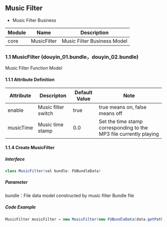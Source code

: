 

## Music Filter

-  Music Filter Business

| Module | Name               |  Description                                                   |
| ------ | ---------------------- | ---------------------------------------------------------- |
| core | MusicFilter |  Music Filter Business Model                                           |


### 1.1 MusicFilter (douyin_01.bundle，douyin_02.bundle)

Music Filter Function Model

#### 1.1.1 Attribute Definition
| Attribute | Descripton | Default Value        |  Note|
| ------ | --------- |---- | ------------- |
| enable |Music filter switch|    true  | true means on, false means off|
| musicTime | Music time stamp | 0.0 | Set the time stamp corresponding to the MP3 file currently playing|



#### 1.1.4 Create MusicFilter
##### Interface
```java
class MusicFilter(val bundle: FUBundleData)
```
##### Parameter
bundle：File data model constructed by music filter Bundle file

##### Code Example
```java
MusicFilter musicFilter = new MusicFilter(new FUBundleData(data.getPath()));
```

